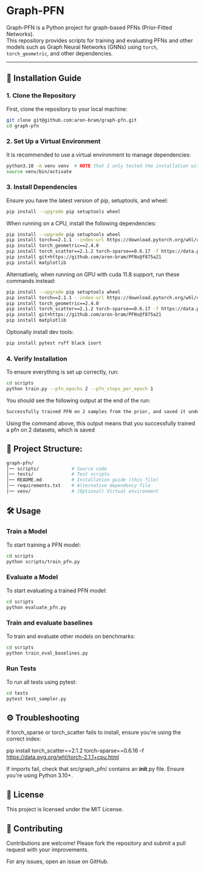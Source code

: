 # Graph-PFN

Graph-PFN is a Python project for graph-based PFNs (Prior-Fitted Networks).  
This repository provides scripts for training and evaluating PFNs and other models such as Graph Neural Networks (GNNs) using `torch`, `torch_geometric`, and other dependencies.

---

## 🚀 Installation Guide

### **1. Clone the Repository**
First, clone the repository to your local machine:
```sh
git clone git@github.com:aron-bram/graph-pfn.git
cd graph-pfn
```
### 2. Set Up a Virtual Environment

It is recommended to use a virtual environment to manage dependencies:
```sh
python3.10 -m venv venv  # NOTE that I only tested the installation with python version 3.10
source venv/bin/activate
```
### 3. Install Dependencies

Ensure you have the latest version of pip, setuptools, and wheel:
```sh
pip install --upgrade pip setuptools wheel
```
When running on a CPU, install the following dependencies:
```sh
pip install --upgrade pip setuptools wheel
pip install torch==2.1.1 --index-url https://download.pytorch.org/whl/cpu
pip install torch_geometric==2.4.0
pip install torch_scatter==2.1.2 torch-sparse==0.6.17 -f https://data.pyg.org/whl/torch-2.1.1+cpu.html
pip install git+https://github.com/aron-bram/PFNs@f875a21
pip install matplotlib
```
Alternatively, when running on GPU with cuda 11.8 support, run these commands instead:
```sh
pip install --upgrade pip setuptools wheel
pip install torch==2.1.1 --index-url https://download.pytorch.org/whl/cu118
pip install torch_geometric==2.4.0
pip install torch_scatter==2.1.2 torch-sparse==0.6.17 -f https://data.pyg.org/whl/torch-2.1.1+cu118.html
pip install git+https://github.com/aron-bram/PFNs@f875a21
pip install matplotlib
```
Optionally install dev tools:
```sh
pip install pytest ruff black isort
```

### 4. Verify Installation

To ensure everything is set up correctly, run:
```sh
cd scripts
python train.py --pfn_epochs 2 --pfn_steps_per_epoch 1
```
You should see the following output at the end of the run:
```sh
Successfully trained PFN on 2 samples from the prior, and saved it under prior_fitted_model
```
Using the command above, this output means that you successfully trained a pfn on 2 datasets, which is saved

## 📂 Project Structure:
```sh
graph-pfn/
│── scripts/            # Source code
│── tests/              # Test scripts
│── README.md           # Installation guide (this file)
│── requirements.txt    # Alternative dependency file
│── venv/               # (Optional) Virtual environment
```
## 🛠 Usage
### Train a Model

To start training a PFN model:
```sh
cd scripts
python scripts/train_pfn.py
```
### Evaluate a Model

To start evaluating a trained PFN model:
```sh
cd scripts
python evaluate_pfn.py
```
### Train and evaluate baselines

To train and evaluate other models on benchmarks:
```sh
cd scripts
python train_eval_baselines.py
```
### Run Tests

To run all tests using pytest:
```sh
cd tests
pytest test_sampler.py
```
## ⚙️ Troubleshooting

If torch_sparse or torch_scatter fails to install, ensure you're using the correct index:

pip install torch_scatter==2.1.2 torch-sparse==0.6.16 -f https://data.pyg.org/whl/torch-2.1.1+cpu.html

If imports fail, check that src/graph_pfn/ contains an __init__.py file.
Ensure you're using Python 3.10+.

## 📝 License

This project is licensed under the MIT License.

## 🤝 Contributing

Contributions are welcome!
Please fork the repository and submit a pull request with your improvements.

For any issues, open an issue on GitHub.
